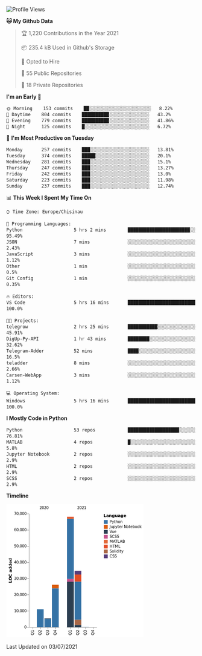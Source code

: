 <!--<a href="https://markmelnic.com" target="_blank">
  <img height="150px" align="center" src="https://github-readme-stats.vercel.app/api?username=markmelnic&hide_border=true&show_icons=true&include_all_commits=true&count_private=true&line_height=21&theme=graywhite"/>
  <img height="150px" align="center" src="https://github-readme-stats.vercel.app/api/top-langs/?username=markmelnic&hide=html&hide_border=true&layout=compact&line_height=21&&theme=graywhite "/>
  <img height="150px" align="center" src="https://github-readme-stats.vercel.app/api/wakatime?username=markmelnic&hide=html&hide_border=true&layout=compact&theme=graywhite"/></a>-->

<!--START_SECTION:waka-->
![Profile Views](http://img.shields.io/badge/Profile%20Views-0-blue)

**🐱 My Github Data** 

> 🏆 1,220 Contributions in the Year 2021
 > 
> 📦 235.4 kB Used in Github's Storage 
 > 
> 💼 Opted to Hire
 > 
> 📜 55 Public Repositories 
 > 
> 🔑 18 Private Repositories  
 > 
**I'm an Early 🐤** 

```text
🌞 Morning    153 commits    ██░░░░░░░░░░░░░░░░░░░░░░░   8.22% 
🌆 Daytime    804 commits    ██████████░░░░░░░░░░░░░░░   43.2% 
🌃 Evening    779 commits    ██████████░░░░░░░░░░░░░░░   41.86% 
🌙 Night      125 commits    █░░░░░░░░░░░░░░░░░░░░░░░░   6.72%

```
📅 **I'm Most Productive on Tuesday** 

```text
Monday       257 commits    ███░░░░░░░░░░░░░░░░░░░░░░   13.81% 
Tuesday      374 commits    █████░░░░░░░░░░░░░░░░░░░░   20.1% 
Wednesday    281 commits    ███░░░░░░░░░░░░░░░░░░░░░░   15.1% 
Thursday     247 commits    ███░░░░░░░░░░░░░░░░░░░░░░   13.27% 
Friday       242 commits    ███░░░░░░░░░░░░░░░░░░░░░░   13.0% 
Saturday     223 commits    ███░░░░░░░░░░░░░░░░░░░░░░   11.98% 
Sunday       237 commits    ███░░░░░░░░░░░░░░░░░░░░░░   12.74%

```


📊 **This Week I Spent My Time On** 

```text
⌚︎ Time Zone: Europe/Chisinau

💬 Programming Languages: 
Python                   5 hrs 2 mins        ███████████████████████░░   95.49% 
JSON                     7 mins              ░░░░░░░░░░░░░░░░░░░░░░░░░   2.43% 
JavaScript               3 mins              ░░░░░░░░░░░░░░░░░░░░░░░░░   1.12% 
Other                    1 min               ░░░░░░░░░░░░░░░░░░░░░░░░░   0.5% 
Git Config               1 min               ░░░░░░░░░░░░░░░░░░░░░░░░░   0.35%

🔥 Editors: 
VS Code                  5 hrs 16 mins       █████████████████████████   100.0%

🐱‍💻 Projects: 
telegrow                 2 hrs 25 mins       ███████████░░░░░░░░░░░░░░   45.91% 
DigUp-Py-API             1 hr 43 mins        ████████░░░░░░░░░░░░░░░░░   32.62% 
Telegram-Adder           52 mins             ████░░░░░░░░░░░░░░░░░░░░░   16.5% 
teladder                 8 mins              ░░░░░░░░░░░░░░░░░░░░░░░░░   2.66% 
Carsen-WebApp            3 mins              ░░░░░░░░░░░░░░░░░░░░░░░░░   1.12%

💻 Operating System: 
Windows                  5 hrs 16 mins       █████████████████████████   100.0%

```

**I Mostly Code in Python** 

```text
Python                   53 repos            ███████████████████░░░░░░   76.81% 
MATLAB                   4 repos             █░░░░░░░░░░░░░░░░░░░░░░░░   5.8% 
Jupyter Notebook         2 repos             ░░░░░░░░░░░░░░░░░░░░░░░░░   2.9% 
HTML                     2 repos             ░░░░░░░░░░░░░░░░░░░░░░░░░   2.9% 
SCSS                     2 repos             ░░░░░░░░░░░░░░░░░░░░░░░░░   2.9%

```


**Timeline**

![Chart not found](https://raw.githubusercontent.com/markmelnic/markmelnic/master/charts/bar_graph.png) 


 Last Updated on 03/07/2021
<!--END_SECTION:waka-->
